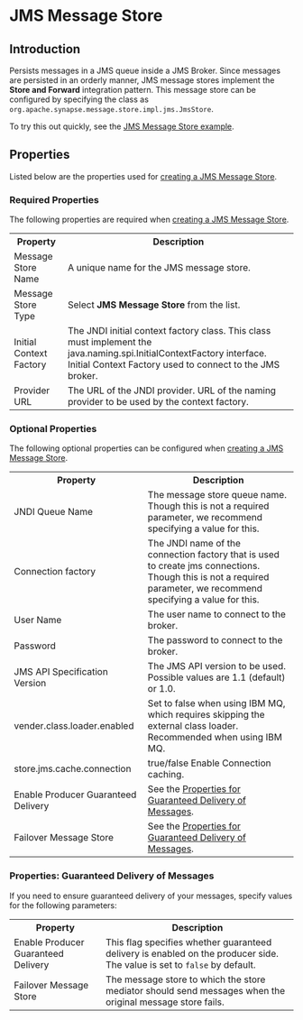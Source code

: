 # JMS Message Store
## Introduction
Persists messages in a JMS queue inside a JMS Broker. Since messages are persisted in an orderly manner, JMS message stores implement the <b>Store and Forward</b> integration pattern. This message store can be configured by specifying the class as <code>org.apache.synapse.message.store.impl.jms.JmsStore</code>.

To try this out quickly, see the [JMS Message Store example]({{base_path}}/learn/examples/message-store-processor-examples/using-jms-message-stores/).

## Properties

Listed below are the properties used for [creating a JMS Message Store]({{base_path}}/develop/creating-artifacts/creating-a-message-store/).

### Required Properties

The following properties are required when [creating a JMS Message Store]({{base_path}}/develop/creating-artifacts/creating-a-message-store/).

<table>
  <tr>
    <th>Property</th>
    <th>Description</th>
  </tr>
  <tr>
    <td>Message Store Name</td>
    <td>A unique name for the JMS message store.</td>
  </tr>
  <tr>
    <td>Message Store Type</td>
    <td>Select <b>JMS Message Store</b> from the list.</td>
  </tr>
  <tr>
    <td>Initial Context Factory</td>
    <td>
      The JNDI initial context factory class. This class must implement the java.naming.spi.InitialContextFactory interface. Initial Context Factory used to connect to the JMS broker.
    </td>
  </tr>
  <tr>
    <td>Provider URL</td>
    <td>
      The URL of the JNDI provider. URL of the naming provider to be used by the context factory.
    </td>
  </tr>
</table>

### Optional Properties

The following optional properties can be configured when [creating a JMS Message Store]({{base_path}}/develop/creating-artifacts/creating-a-message-store/).

<table>
  <tr>
    <th>Property</th>
    <th>Description</th>
  </tr>
  <tr>
    <td>JNDI Queue Name</td>
    <td>
      The message store queue name. Though this is not a required parameter, we recommend specifying a value for this.
    </td>
  </tr>
  <tr>
    <td>Connection factory</td>
    <td>
      The JNDI name of the connection factory that is used to create jms connections. Though this is not a required parameter, we recommend specifying a value for this.
    </td>
  </tr>
  <tr>
    <td>User Name</td>
    <td>
      The user name to connect to the broker.
    </td>
  </tr>
  <tr>
    <td>Password</td>
    <td>
      The password to connect to the broker.
    </td>
  </tr>
  <tr>
    <td>JMS API Specification Version</td>
    <td>
      The JMS API version to be used. Possible values are 1.1 (default) or 1.0.
    </td>
  </tr>
  <tr>
    <td>vender.class.loader.enabled</td>
    <td>
      Set to false when using IBM MQ, which requires skipping the external class loader. Recommended when using IBM MQ.
    </td>
  </tr>
  <tr>
    <td>store.jms.cache.connection</td>
    <td>
      true/false Enable Connection caching.
    </td>
  </tr>
  <tr>
    <td>Enable Producer Guaranteed Delivery</td>
    <td>
      See the <a href="#properties-guaranteed-delivery-of-messages">Properties for Guaranteed Delivery of Messages</a>.
    </td>
  </tr>
  <tr>
    <td>Failover Message Store</td>
    <td>
      See the <a href="#properties-guaranteed-delivery-of-messages">Properties for Guaranteed Delivery of Messages</a>.
    </td>
  </tr>
</table>

### Properties: Guaranteed Delivery of Messages

If you need to ensure guaranteed delivery of your messages, specify values for the following parameters:

<table>
  <tr>
    <th>Property</th>
    <th>Description</th>
  </tr>
  <tr>
    <td>Enable Producer Guaranteed Delivery</td>
    <td>
      This flag specifies whether guaranteed delivery is enabled on the producer side. The value is set to <code>false</code> by default.
    </td>
  </tr>
  <tr>
    <td>Failover Message Store</td>
    <td>
      The message store to which the store mediator should send messages when the original message store fails.
    </td>
  </tr>
</table> 